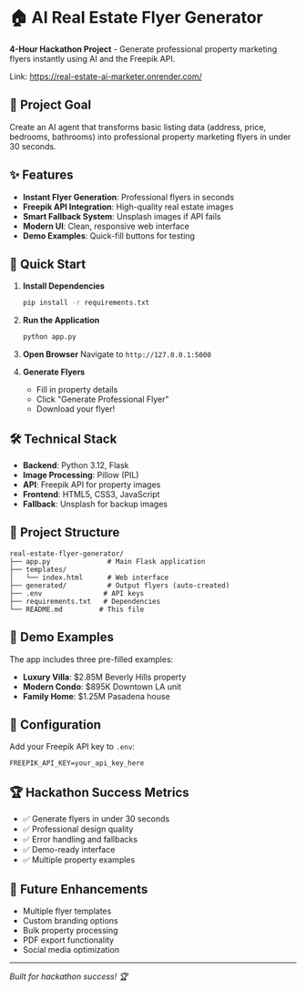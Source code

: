 # 🏠 AI Real Estate Flyer Generator

**4-Hour Hackathon Project** - Generate professional property marketing flyers instantly using AI and the Freepik API.

Link: https://real-estate-ai-marketer.onrender.com/

## 🎯 Project Goal
Create an AI agent that transforms basic listing data (address, price, bedrooms, bathrooms) into professional property marketing flyers in under 30 seconds.

## ✨ Features
- **Instant Flyer Generation**: Professional flyers in seconds
- **Freepik API Integration**: High-quality real estate images
- **Smart Fallback System**: Unsplash images if API fails
- **Modern UI**: Clean, responsive web interface
- **Demo Examples**: Quick-fill buttons for testing

## 🚀 Quick Start

1. **Install Dependencies**
   ```bash
   pip install -r requirements.txt
   ```

2. **Run the Application**
   ```bash
   python app.py
   ```

3. **Open Browser**
   Navigate to `http://127.0.0.1:5000`

4. **Generate Flyers**
   - Fill in property details
   - Click "Generate Professional Flyer"
   - Download your flyer!

## 🛠 Technical Stack
- **Backend**: Python 3.12, Flask
- **Image Processing**: Pillow (PIL)
- **API**: Freepik API for property images
- **Frontend**: HTML5, CSS3, JavaScript
- **Fallback**: Unsplash for backup images

## 📁 Project Structure
```
real-estate-flyer-generator/
├── app.py              # Main Flask application
├── templates/
│   └── index.html      # Web interface
├── generated/          # Output flyers (auto-created)
├── .env               # API keys
├── requirements.txt   # Dependencies
└── README.md         # This file
```

## 🎨 Demo Examples
The app includes three pre-filled examples:
- **Luxury Villa**: $2.85M Beverly Hills property
- **Modern Condo**: $895K Downtown LA unit  
- **Family Home**: $1.25M Pasadena house

## 🔧 Configuration
Add your Freepik API key to `.env`:
```
FREEPIK_API_KEY=your_api_key_here
```

## 🏆 Hackathon Success Metrics
- ✅ Generate flyers in under 30 seconds
- ✅ Professional design quality
- ✅ Error handling and fallbacks
- ✅ Demo-ready interface
- ✅ Multiple property examples

## 🚀 Future Enhancements
- Multiple flyer templates
- Custom branding options
- Bulk property processing
- PDF export functionality
- Social media optimization

---
*Built for hackathon success! 🏆*
